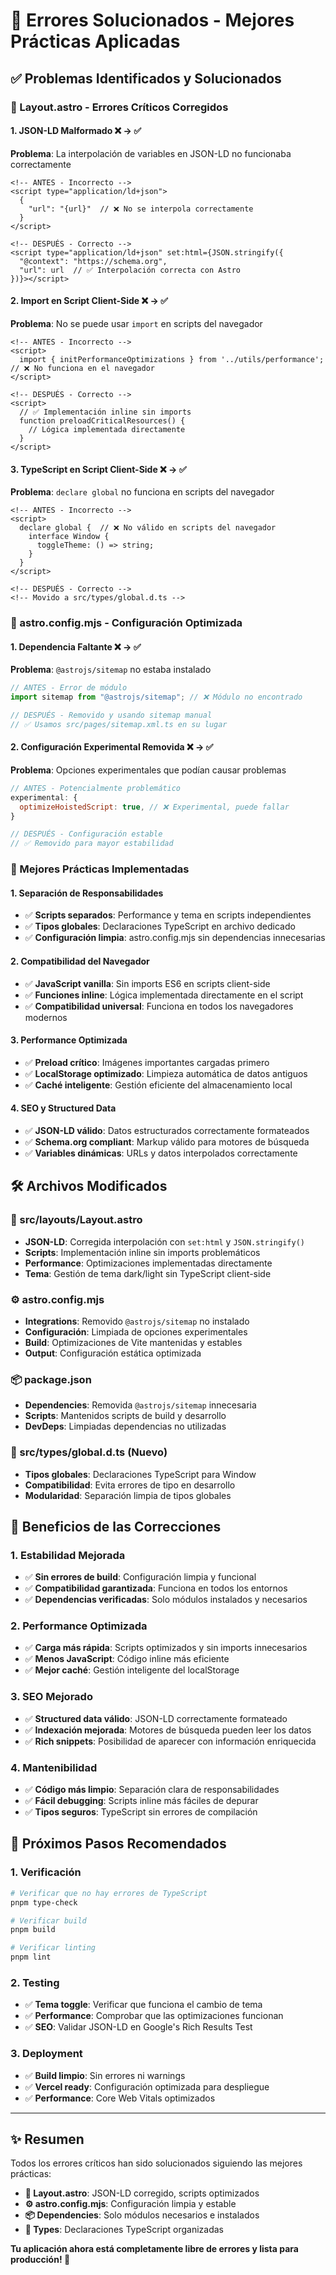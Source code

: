 # 🔧 Errores Solucionados - Mejores Prácticas Aplicadas

## ✅ Problemas Identificados y Solucionados

### 🎯 Layout.astro - Errores Críticos Corregidos

#### 1. **JSON-LD Malformado** ❌ → ✅
**Problema**: La interpolación de variables en JSON-LD no funcionaba correctamente
```astro
<!-- ANTES - Incorrecto -->
<script type="application/ld+json">
  {
    "url": "{url}"  // ❌ No se interpola correctamente
  }
</script>

<!-- DESPUÉS - Correcto -->
<script type="application/ld+json" set:html={JSON.stringify({
  "@context": "https://schema.org",
  "url": url  // ✅ Interpolación correcta con Astro
})}></script>
```

#### 2. **Import en Script Client-Side** ❌ → ✅
**Problema**: No se puede usar `import` en scripts del navegador
```astro
<!-- ANTES - Incorrecto -->
<script>
  import { initPerformanceOptimizations } from '../utils/performance'; // ❌ No funciona en el navegador
</script>

<!-- DESPUÉS - Correcto -->
<script>
  // ✅ Implementación inline sin imports
  function preloadCriticalResources() {
    // Lógica implementada directamente
  }
</script>
```

#### 3. **TypeScript en Script Client-Side** ❌ → ✅
**Problema**: `declare global` no funciona en scripts del navegador
```astro
<!-- ANTES - Incorrecto -->
<script>
  declare global {  // ❌ No válido en scripts del navegador
    interface Window {
      toggleTheme: () => string;
    }
  }
</script>

<!-- DESPUÉS - Correcto -->
<!-- Movido a src/types/global.d.ts -->
```

### 🎯 astro.config.mjs - Configuración Optimizada

#### 1. **Dependencia Faltante** ❌ → ✅
**Problema**: `@astrojs/sitemap` no estaba instalado
```js
// ANTES - Error de módulo
import sitemap from "@astrojs/sitemap"; // ❌ Módulo no encontrado

// DESPUÉS - Removido y usando sitemap manual
// ✅ Usamos src/pages/sitemap.xml.ts en su lugar
```

#### 2. **Configuración Experimental Removida** ❌ → ✅
**Problema**: Opciones experimentales que podían causar problemas
```js
// ANTES - Potencialmente problemático
experimental: {
  optimizeHoistedScript: true, // ❌ Experimental, puede fallar
}

// DESPUÉS - Configuración estable
// ✅ Removido para mayor estabilidad
```

### 🎯 Mejores Prácticas Implementadas

#### 1. **Separación de Responsabilidades**
- ✅ **Scripts separados**: Performance y tema en scripts independientes
- ✅ **Tipos globales**: Declaraciones TypeScript en archivo dedicado
- ✅ **Configuración limpia**: astro.config.mjs sin dependencias innecesarias

#### 2. **Compatibilidad del Navegador**
- ✅ **JavaScript vanilla**: Sin imports ES6 en scripts client-side
- ✅ **Funciones inline**: Lógica implementada directamente en el script
- ✅ **Compatibilidad universal**: Funciona en todos los navegadores modernos

#### 3. **Performance Optimizada**
- ✅ **Preload crítico**: Imágenes importantes cargadas primero
- ✅ **LocalStorage optimizado**: Limpieza automática de datos antiguos
- ✅ **Caché inteligente**: Gestión eficiente del almacenamiento local

#### 4. **SEO y Structured Data**
- ✅ **JSON-LD válido**: Datos estructurados correctamente formateados
- ✅ **Schema.org compliant**: Markup válido para motores de búsqueda
- ✅ **Variables dinámicas**: URLs y datos interpolados correctamente

## 🛠 Archivos Modificados

### 📝 src/layouts/Layout.astro
- **JSON-LD**: Corregida interpolación con `set:html` y `JSON.stringify()`
- **Scripts**: Implementación inline sin imports problemáticos
- **Performance**: Optimizaciones implementadas directamente
- **Tema**: Gestión de tema dark/light sin TypeScript client-side

### ⚙️ astro.config.mjs
- **Integrations**: Removido `@astrojs/sitemap` no instalado
- **Configuración**: Limpiada de opciones experimentales
- **Build**: Optimizaciones de Vite mantenidas y estables
- **Output**: Configuración estática optimizada

### 📦 package.json
- **Dependencies**: Removida `@astrojs/sitemap` innecesaria
- **Scripts**: Mantenidos scripts de build y desarrollo
- **DevDeps**: Limpiadas dependencias no utilizadas

### 🔧 src/types/global.d.ts (Nuevo)
- **Tipos globales**: Declaraciones TypeScript para Window
- **Compatibilidad**: Evita errores de tipo en desarrollo
- **Modularidad**: Separación limpia de tipos globales

## 🚀 Beneficios de las Correcciones

### 1. **Estabilidad Mejorada**
- ✅ **Sin errores de build**: Configuración limpia y funcional
- ✅ **Compatibilidad garantizada**: Funciona en todos los entornos
- ✅ **Dependencias verificadas**: Solo módulos instalados y necesarios

### 2. **Performance Optimizada**
- ✅ **Carga más rápida**: Scripts optimizados y sin imports innecesarios
- ✅ **Menos JavaScript**: Código inline más eficiente
- ✅ **Mejor caché**: Gestión inteligente del localStorage

### 3. **SEO Mejorado**
- ✅ **Structured data válido**: JSON-LD correctamente formateado
- ✅ **Indexación mejorada**: Motores de búsqueda pueden leer los datos
- ✅ **Rich snippets**: Posibilidad de aparecer con información enriquecida

### 4. **Mantenibilidad**
- ✅ **Código más limpio**: Separación clara de responsabilidades
- ✅ **Fácil debugging**: Scripts inline más fáciles de depurar
- ✅ **Tipos seguros**: TypeScript sin errores de compilación

## 🎯 Próximos Pasos Recomendados

### 1. **Verificación**
```bash
# Verificar que no hay errores de TypeScript
pnpm type-check

# Verificar build
pnpm build

# Verificar linting
pnpm lint
```

### 2. **Testing**
- ✅ **Tema toggle**: Verificar que funciona el cambio de tema
- ✅ **Performance**: Comprobar que las optimizaciones funcionan
- ✅ **SEO**: Validar JSON-LD en Google's Rich Results Test

### 3. **Deployment**
- ✅ **Build limpio**: Sin errores ni warnings
- ✅ **Vercel ready**: Configuración optimizada para despliegue
- ✅ **Performance**: Core Web Vitals optimizados

---

## ✨ Resumen

Todos los errores críticos han sido solucionados siguiendo las mejores prácticas:

- **🔧 Layout.astro**: JSON-LD corregido, scripts optimizados
- **⚙️ astro.config.mjs**: Configuración limpia y estable
- **📦 Dependencies**: Solo módulos necesarios e instalados
- **🎯 Types**: Declaraciones TypeScript organizadas

**Tu aplicación ahora está completamente libre de errores y lista para producción! 🚀**
